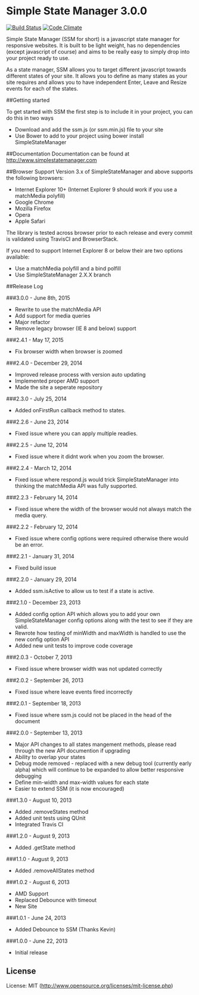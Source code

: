 # Simple State Manager 3.0.0

[![Build Status](https://travis-ci.org/SimpleStateManager/SimpleStateManager.png?branch=master)](https://travis-ci.org/SimpleStateManager/SimpleStateManager) [![Code Climate](https://codeclimate.com/github/SimpleStateManager/SimpleStateManager.png)](https://codeclimate.com/github/SimpleStateManager/SimpleStateManager)

Simple State Manager (SSM for short) is a javascript state manager for responsive websites. It is built to be light weight, has no dependencies (except javascript of course) and aims to be really easy to simply drop into your project ready to use.

As a state manager, SSM allows you to target different javascript towards different states of your site. It allows you to define as many states as your site requires and allows you to have independent Enter, Leave and Resize events for each of the states.

##Getting started

To get started with SSM the first step is to include it in your project, you can do this in two ways

* Download and add the ssm.js (or ssm.min.js) file to your site
* Use Bower to add to your project using bower install SimpleStateManager

##Documentation
Documentation can be found at http://www.simplestatemanager.com

##Browser Support
Version 3.x of SimpleStateManager and above supports the following browsers:

* Internet Explorer 10+ (Internet Explorer 9 should work if you use a matchMedia polyfill)
* Google Chrome
* Mozilla Firefox
* Opera
* Apple Safari

The library is tested across browser prior to each release and every commit is validated using TravisCI and BrowserStack.

If you need to support Internet Explorer 8 or below their are two options available:

* Use a matchMedia polyfill and a bind polfill
* Use SimpleStateManager 2.X.X branch

##Release Log

###3.0.0 - June 8th, 2015
* Rewrite to use the matchMedia API
* Add support for media queries
* Major refactor
* Remove legacy browser (IE 8 and below) support

###2.4.1 - May 17, 2015
* Fix browser width when browser is zoomed

###2.4.0 - December 29, 2014
* Improved release process with version auto updating
* Implemented proper AMD support
* Made the site a seperate repository

###2.3.0 - July 25, 2014
* Added onFirstRun callback method to states.

###2.2.6 - June 23, 2014
* Fixed issue where you can apply multiple readies.

###2.2.5 - June 12, 2014
* Fixed issue where it didnt work when you zoom the browser.

###2.2.4 - March 12, 2014
* Fixed issue where respond.js would trick SimpleStateManager into thinking the matchMedia API was fully supported.

###2.2.3 - February 14, 2014
* Fixed issue where the width of the browser would not always match the media query.

###2.2.2 - February 12, 2014
* Fixed issue where config options were required otherwise there would be an error.

###2.2.1 - January 31, 2014
* Fixed build issue

###2.2.0 - January 29, 2014
* Added ssm.isActive to allow us to test if a state is active.

###2.1.0 - December 23, 2013
* Added config option API which allows you to add your own SimpleStateManager config options along with the test to see if they are valid.
* Rewrote how testing of minWidth and maxWidth is handled to use the new config option API
* Added new unit tests to improve code coverage

###2.0.3 - October 7, 2013
* Fixed issue where browser width was not updated correctly

###2.0.2 - September 26, 2013
* Fixed issue where leave events fired incorrectly

###2.0.1 - September 18, 2013
* Fixed issue where ssm.js could not be placed in the head of the document

###2.0.0 - September 13, 2013
* Major API changes to all states mangement methods, please read through the new API documention if upgrading
* Ability to overlap your states
* Debug mode removed - replaced with a new debug tool (currently early alpha) which will continue to be expanded to allow better responsive debugging
* Define min-width and max-width values for each state
* Easier to extend SSM (it is now encouraged)

###1.3.0 - August 10, 2013
* Added .removeStates method
* Added unit tests using QUnit
* Integrated Travis CI

###1.2.0 - August 9, 2013
* Added .getState method

###1.1.0 - August 9, 2013
* Added .removeAllStates method

###1.0.2 - August 6, 2013
* AMD Support
* Replaced Debounce with timeout
* New Site

###1.0.1 - June 24, 2013
* Added Debounce to SSM (Thanks Kevin)

###1.0.0 - June 22, 2013
* Initial release

## License

License: MIT (http://www.opensource.org/licenses/mit-license.php)